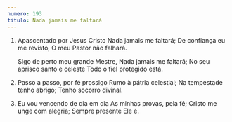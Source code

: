 ```yaml
---
numero: 193
titulo: Nada jamais me faltará
---
```

1. Apascentado por Jesus Cristo
   Nada jamais me faltará;
   De confiança eu me revisto,
   O meu Pastor não falhará.

   Sigo de perto meu grande Mestre,
   Nada jamais me faltará;
   No seu aprisco santo e celeste
   Todo o fiel protegido está.

2. Passo a passo, por fé prossigo
   Rumo à pátria celestial;
   Na tempestade tenho abrigo;
   Tenho socorro divinal.

3. Eu vou vencendo de dia em dia
   As minhas provas, pela fé;
   Cristo me unge com alegria;
   Sempre presente Ele é.
